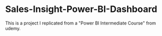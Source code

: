 # Sales-Insight-Power-BI-Dashboard
This is a project I replicated from a "Power BI Intermediate Course" from udemy.
